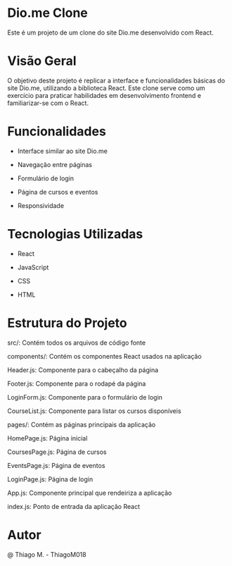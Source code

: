 # Dio.me Clone
Este é um projeto de um clone do site Dio.me desenvolvido com React.

# Visão Geral
O objetivo deste projeto é replicar a interface e funcionalidades básicas do site Dio.me, utilizando a biblioteca React. Este clone serve como um exercício para praticar habilidades em desenvolvimento frontend e familiarizar-se com o React.

# Funcionalidades

- Interface similar ao site Dio.me

- Navegação entre páginas

- Formulário de login

- Página de cursos e eventos

+ Responsividade

# Tecnologias Utilizadas

- React

- JavaScript

- CSS

- HTML

# Estrutura do Projeto

src/: Contém todos os arquivos de código fonte

components/: Contém os componentes React usados na aplicação

Header.js: Componente para o cabeçalho da página

Footer.js: Componente para o rodapé da página

LoginForm.js: Componente para o formulário de login

CourseList.js: Componente para listar os cursos disponíveis

pages/: Contém as páginas principais da aplicação

HomePage.js: Página inicial

CoursesPage.js: Página de cursos

EventsPage.js: Página de eventos

LoginPage.js: Página de login

App.js: Componente principal que rendeiriza a aplicação

index.js: Ponto de entrada da aplicação React

# Autor
@ Thiago M. - ThiagoM018
